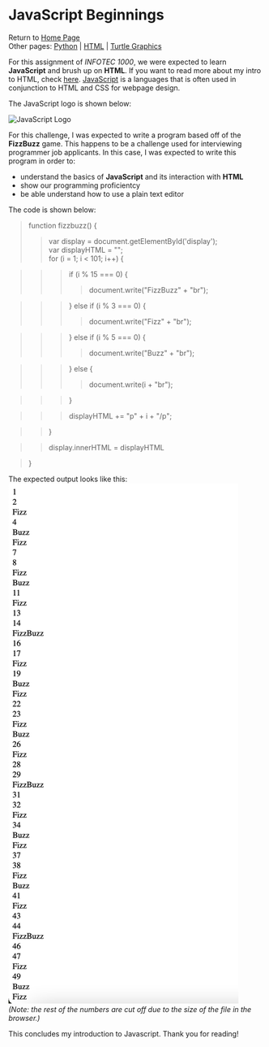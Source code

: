 # JavaScript Beginnings
Return to [Home Page](README.md)  
Other pages: [Python](pythonbeginnings.md) | [HTML](HTMLbeginnings.md) | [Turtle Graphics](TurtleGraphics.md)

For this assignment of _INFOTEC 1000_, we were expected to learn **JavaScript** and brush up on **HTML**. If you want to read more about my intro to HTML, check [here](HTMLbeginnings.md). [JavaScript](https://en.wikipedia.org/wiki/JavaScript) is a languages that is often used in conjunction to HTML and CSS for webpage design.

The JavaScript logo is shown below:  

![JavaScript Logo](https://upload.wikimedia.org/wikipedia/commons/9/99/Unofficial_JavaScript_logo_2.svg)

For this challenge, I was expected to write a program based off of the **FizzBuzz** game. This happens to be a challenge used for interviewing programmer job applicants. In this case, I was expected to write this program in order to:  
* understand the basics of **JavaScript** and its interaction with **HTML**  
* show our programming proficientcy  
* be able understand how to use a plain text editor  

The code is shown below:  
>function fizzbuzz() {  
>>var display = document.getElementById('display');  
>>var displayHTML = "";  
>>for (i = 1; i < 101; i++) {  

>>>if (i % 15 === 0) {  
>>>>document.write("FizzBuzz" + "br");  

>>>} else if (i % 3 === 0) {  
>>>>document.write("Fizz" + "br");  

>>>} else if (i % 5 === 0) {  
>>>>document.write("Buzz" + "br");  

>>>} else {  
>>>>document.write(i + "br");  

>>>}  

>>>displayHTML += "p" + i + "/p";  

>>}  

>>display.innerHTML = displayHTML  

>}  

The expected output looks like this:
![FizzBuzz Challenge](FizzBuzzOutput.png)  
_(Note: the rest of the numbers are cut off due to the size of the file in the browser.)_  

This concludes my introduction to Javascript. Thank you for reading!
